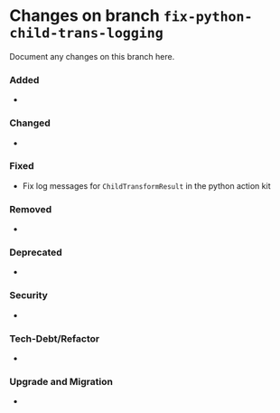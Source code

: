 # Changes on branch `fix-python-child-trans-logging`
Document any changes on this branch here.
### Added
- 

### Changed
- 

### Fixed
- Fix log messages for `ChildTransformResult` in the python action kit

### Removed
- 

### Deprecated
- 

### Security
- 

### Tech-Debt/Refactor
- 

### Upgrade and Migration
- 
